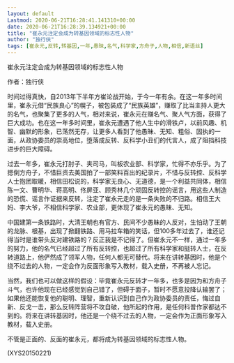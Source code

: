 ```yaml
---
layout: default
Lastmod: 2020-06-21T16:28:41.141310+00:00
date: 2020-06-21T16:28:39.134921+00:00
title: "崔永元注定会成为转基因领域的标志性人物"
author: "独行侠"
tags: [崔永元,反转,转基因,一年,愚昧,名气,科学家,方舟子,人物,相信,新语丝]
---
```


崔永元注定会成为转基因领域的标志性人物

作者：独行侠

时间过得真快，自2013年下半年方崔论战开始，于今一年有余。在这一年多时间里，崔永元借“民族良心”的幌子，被包装成了“民族英雄”，赚取了比当主持人更大的名气，也聚集了更多的人气，相对来说，崔永元在赚名气、聚人气方面，获得了巨大成功。也在这一年多时间里，崔永元遭遇了他人生中的滑铁卢，以前风趣、机智、幽默的形象，已荡然无存，让更多人看到了他愚昧、无知、粗俗、固执的一面，从政协委员的崇高地位，堕落成反转、反科学小丑们的代言人，成了阻挡科技进步的巨大障碍。

过去一年多，崔永元打肘子、夹司马，叫板农业部、科学家，忙得不亦乐乎。为了摁倒方舟子，不惜巨资去美国拍了一部笑料百出的纪录片，不惜与反转控、反科学人士抱团取暖，相信田松说的，科学家无良心、无道德，是一个利益共同体，相信陈一文、曹明华、蒋高明、佟屏亚、顾秀林几个顽固反转控的谣言，用这些人制造的恐慌、谣言作证据来反转，注定了崔永元走的是一条失败的不归路。相信王大妈、李大爷，不相信科学家、农业部，更体现了崔永元的愚昧、无知。

中国建第一条铁路时，大清王朝也有官方、民间不少愚昧的人反对，生怕动了王朝的龙脉、根基，出现了掀翻铁路、用马拉车箱的笑话，但100多年过去了，谁还记得当时是谁带头反对建铁路的？反正我是不记得了。但崔永元不一样，通过一年多的努力，他的名气已经超过了所有反转控，也超过了所有科学家和挺转人士，在反转道路上，他俨然成了领军人物，任何人都无可替代。将来在讲转基因时，他是个绕不过去的人物，一定会作为反面形象写入教材，载入史册，不再被人忘记。

当然，我们也可以做这样的假设：毕竟崔永元反转才一年多，也多是因为和方舟子斗气，也许他现在已经感觉到自己错了，但碍于面子，暂时不愿意投降认输罢了；如果他还能恢复他的聪明、理智，重新认识到自己作为政协委员的责任，悔过自新、反戈一击，那么反转阵营将不攻自破，他所起的作用，是任何科普作家都达不到的。将来在讲转基因时，他还是一个绕不过去的人物，一定会作为正面形象写入教材，载入史册。

不管是正面的、反面的崔永元，都将成为转基因领域的标志性人物。

(XYS20150221)

